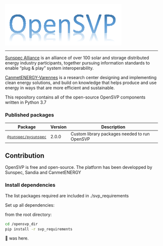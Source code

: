 ![SVP Logo](images/OpenSVP.png?raw=true)

---

[Sunspec Alliance](https://sunspec.org/) is an alliance of over 100 solar and storage distributed energy industry participants, together pursuing information standards to enable “plug & play” system interoperability.

[CanmetENERGY-Varennes](https://www.nrcan.gc.ca/science-data/research-centres-labs/canmetenergy-research-centres/varennes-qc-research-centre/5761) is a research center designing and implementing clean energy solutions, and build on knowledge that helps produce and use energy in ways that are more efficient and sustainable.

This repository contains all of the open-source OpenSVP components written in Python 3.7


### Published packages

| Package                                                     | Version | Description                                                            |
| ----------------------------------------------------------- | ------- | ---------------------------------------------------------------------- |
| [`@sunspec/pysunspec`][pysunspec-url]                       | 2.0.0   | Custom library packages needed to run OpenSVP                          |

## Contribution

OpenSVP is free and open-source.
The platform has been developped by Sunspec, Sandia and CanmetENERGY

### Install dependencies

The list packages required are included in ./svp_requirements 

Set up all dependencies:

from the root directory:

```bash
cd /opensvp_dir
pip install -r svp_requirements
```


🐙 was here.

[pysunspec-url]: https://github.com/sunspec/pysunspec
